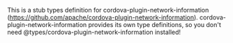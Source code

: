 This is a stub types definition for cordova-plugin-network-information (https://github.com/apache/cordova-plugin-network-information).
cordova-plugin-network-information provides its own type definitions, so you don't need @types/cordova-plugin-network-information installed!
